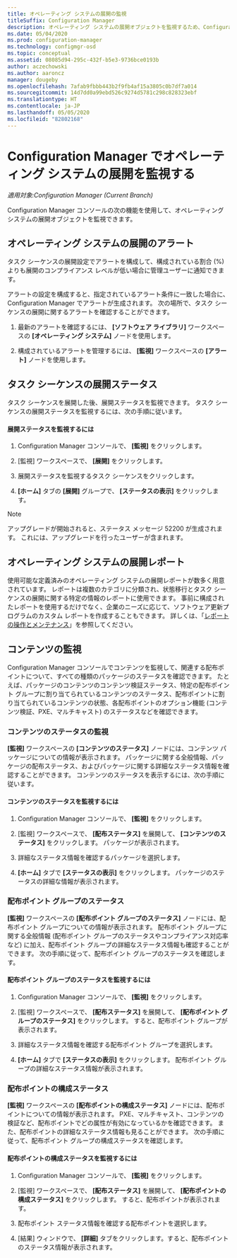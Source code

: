 ```yaml
---
title: オペレーティング システムの展開の監視
titleSuffix: Configuration Manager
description: オペレーティング システムの展開オブジェクトを監視するため、Configuration Manager コンソールにはアラート、レポート、およびさまざまなステータス インジケーターが用意されています。
ms.date: 05/04/2020
ms.prod: configuration-manager
ms.technology: configmgr-osd
ms.topic: conceptual
ms.assetid: 08085d94-295c-432f-b5e3-9736bce0193b
author: aczechowski
ms.author: aaroncz
manager: dougeby
ms.openlocfilehash: 7afab9fbbb443b2f9fb4af15a3805c0b7df7a014
ms.sourcegitcommit: 14d7dd0a99ebd526c9274d5781c298c828323ebf
ms.translationtype: HT
ms.contentlocale: ja-JP
ms.lasthandoff: 05/05/2020
ms.locfileid: "82802168"
---
```

# <a name="monitor-operating-system-deployments-in-configuration-manager"></a>Configuration Manager でオペレーティング システムの展開を監視する

*適用対象:Configuration Manager (Current Branch)*

Configuration Manager コンソールの次の機能を使用して、オペレーティング システムの展開オブジェクトを監視できます。  


##  <a name="alerts-for-operating-system-deployments"></a><a name="BKMK_OSDAlerts"></a> オペレーティング システムの展開のアラート  
 タスク シーケンスの展開設定でアラートを構成して、構成されている割合 (%) よりも展開のコンプライアンス レベルが低い場合に管理ユーザーに通知できます。  

 アラートの設定を構成すると、指定されているアラート条件に一致した場合に、Configuration Manager でアラートが生成されます。 次の場所で、タスク シーケンスの展開に関するアラートを確認することができます。  

1.  最新のアラートを確認するには、 **[ソフトウェア ライブラリ]** ワークスペースの **[オペレーティング システム]** ノードを使用します。  

2.  構成されているアラートを管理するには、 **[監視]** ワークスペースの **[アラート]** ノードを使用します。  

##  <a name="task-sequence-deployment-status"></a><a name="BKMK_TSDeployStatus"></a> タスク シーケンスの展開ステータス  
 タスク シーケンスを展開した後、展開ステータスを監視できます。 タスク シーケンスの展開ステータスを監視するには、次の手順に従います。  

#### <a name="to-monitor-deployment-status"></a>展開ステータスを監視するには  

1.  Configuration Manager コンソールで、 **[監視]** をクリックします。  

2.  [監視] ワークスペースで、 **[展開]** をクリックします。  

3.  展開ステータスを監視するタスク シーケンスをクリックします。  

4.  **[ホーム]** タブの **[展開]** グループで、 **[ステータスの表示]** をクリックします。  

> [!NOTE]  
> アップグレードが開始されると、ステータス メッセージ 52200 が生成されます。 これには、アップグレードを行ったユーザーが含まれます。  

##  <a name="operating-system-deployment-reports"></a><a name="BKMK_TSReports"></a> オペレーティング システムの展開レポート  
 使用可能な定義済みのオペレーティング システムの展開レポートが数多く用意されています。 レポートは複数のカテゴリに分類され、状態移行とタスク シーケンスの展開に関する特定の情報のレポートに使用できます。 事前に構成されたレポートを使用するだけでなく、企業のニーズに応じて、ソフトウェア更新プログラムのカスタム レポートを作成することもできます。 詳しくは、「[レポートの操作とメンテナンス](../../core/servers/manage/operations-and-maintenance-for-reporting.md)」を参照してください。  

##  <a name="monitor-content"></a><a name="BKMK_MonitorContent"></a> コンテンツの監視  
 Configuration Manager コンソールでコンテンツを監視して、関連する配布ポイントについて、すべての種類のパッケージのステータスを確認できます。 たとえば、パッケージのコンテンツのコンテンツ検証ステータス、特定の配布ポイント グループに割り当てられているコンテンツのステータス、配布ポイントに割り当てられているコンテンツの状態、各配布ポイントのオプション機能 (コンテンツ検証、PXE、マルチキャスト) のステータスなどを確認できます。  

###  <a name="content-status-monitoring"></a><a name="BKMK_ContentStatus"></a> コンテンツのステータスの監視  
 **[監視]** ワークスペースの **[コンテンツのステータス]** ノードには、コンテンツ パッケージについての情報が表示されます。 パッケージに関する全般情報、パッケージの配布ステータス、およびパッケージに関する詳細なステータス情報を確認することができます。 コンテンツのステータスを表示するには、次の手順に従います。  

#### <a name="to-monitor-content-status"></a>コンテンツのステータスを監視するには  

1.  Configuration Manager コンソールで、 **[監視]** をクリックします。  

2.  [監視] ワークスペースで、 **[配布ステータス]** を展開して、 **[コンテンツのステータス]** をクリックします。 パッケージが表示されます。  

3.  詳細なステータス情報を確認するパッケージを選択します。  

4.  **[ホーム]** タブで **[ステータスの表示]** をクリックします。 パッケージのステータスの詳細な情報が表示されます。  

###  <a name="distribution-point-group-status"></a><a name="BKMK_DPGroupStatus"></a> 配布ポイント グループのステータス  
 **[監視]** ワークスペースの **[配布ポイント グループのステータス]** ノードには、配布ポイント グループについての情報が表示されます。 配布ポイント グループに関する全般情報 (配布ポイント グループのステータスやコンプライアンス対応率など) に加え、配布ポイント グループの詳細なステータス情報も確認することができます。 次の手順に従って、配布ポイント グループのステータスを確認します。  

#### <a name="to-monitor-distribution-point-group-status"></a>配布ポイント グループのステータスを監視するには  

1.  Configuration Manager コンソールで、 **[監視]** をクリックします。  

2.  [監視] ワークスペースで、 **[配布ステータス]** を展開して、 **[配布ポイント グループのステータス]** をクリックします。 すると、配布ポイント グループが表示されます。  

3.  詳細なステータス情報を確認する配布ポイント グループを選択します。  

4.  **[ホーム]** タブで **[ステータスの表示]** をクリックします。 配布ポイント グループの詳細なステータス情報が表示されます。  

###  <a name="distribution-point-configuration-status"></a><a name="BKMK_DPConfigStatus"></a> 配布ポイントの構成ステータス  
 **[監視]** ワークスペースの **[配布ポイントの構成ステータス]** ノードには、配布ポイントについての情報が表示されます。 PXE、マルチキャスト、コンテンツの検証など、配布ポイントでどの属性が有効になっているかを確認できます。 また、配布ポイントの詳細なステータス情報も見ることができます。 次の手順に従って、配布ポイント グループの構成ステータスを確認します。  

#### <a name="to-monitor-distribution-point-configuration-status"></a>配布ポイントの構成ステータスを監視するには  

1.  Configuration Manager コンソールで、 **[監視]** をクリックします。  

2.  [監視] ワークスペースで、 **[配布ステータス]** を展開して、 **[配布ポイントの構成ステータス]** をクリックします。 すると、配布ポイントが表示されます。  

3.  配布ポイント ステータス情報を確認する配布ポイントを選択します。  

4.  [結果] ウィンドウで、 **[詳細]** タブをクリックします。すると、配布ポイントのステータス情報が表示されます。  
